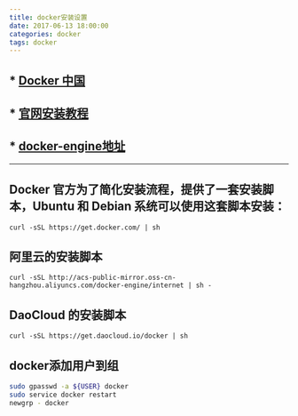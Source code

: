 ```yaml
---
title: docker安装设置
date: 2017-06-13 18:00:00
categories: docker
tags: docker
---
```


## * [Docker 中国](https://www.docker-cn.com/)

## * [官网安装教程](https://docs.docker.com/engine/installation/#supported-platforms)

## * [docker-engine地址](https://apt.dockerproject.org/repo/pool/main/d/docker-engine/)

***


## Docker 官方为了简化安装流程，提供了一套安装脚本，Ubuntu 和 Debian 系统可以使用这套脚本安装：
`curl -sSL https://get.docker.com/ | sh`

## 阿里云的安装脚本
`curl -sSL http://acs-public-mirror.oss-cn-hangzhou.aliyuncs.com/docker-engine/internet | sh -`

## DaoCloud 的安装脚本
`curl -sSL https://get.daocloud.io/docker | sh`

## docker添加用户到组
``` bash
sudo gpasswd -a ${USER} docker
sudo service docker restart
newgrp - docker
```